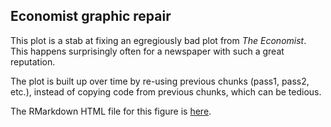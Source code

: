 ## Economist graphic repair

This plot is a stab at fixing an egregiously bad plot from <i>The Economist</i>. This happens surprisingly often for a newspaper with such a great reputation.

The plot is built up over time by re-using previous chunks (pass1, pass2, etc.), instead of copying code from previous chunks, which can be tedious.

The RMarkdown HTML file for this figure is <a href="https://rawgit.com/edwcarney/Basic-R-Graphics/master/Economist/FixEconomistPlot.html" target="_blank">here</a>.
